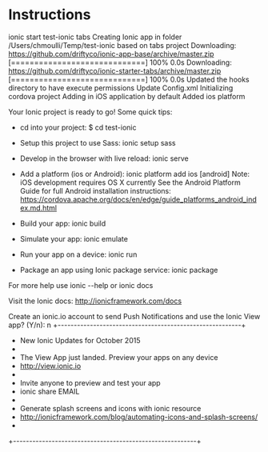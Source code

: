 # Instructions

ionic start test-ionic tabs
Creating Ionic app in folder /Users/chmoulli/Temp/test-ionic based on tabs project
Downloading: https://github.com/driftyco/ionic-app-base/archive/master.zip
[=============================]  100%  0.0s
Downloading: https://github.com/driftyco/ionic-starter-tabs/archive/master.zip
[=============================]  100%  0.0s
Updated the hooks directory to have execute permissions
Update Config.xml
Initializing cordova project
Adding in iOS application by default
Added ios platform

Your Ionic project is ready to go! Some quick tips:

 * cd into your project: $ cd test-ionic

 * Setup this project to use Sass: ionic setup sass

 * Develop in the browser with live reload: ionic serve

 * Add a platform (ios or Android): ionic platform add ios [android]
   Note: iOS development requires OS X currently
   See the Android Platform Guide for full Android installation instructions:
   https://cordova.apache.org/docs/en/edge/guide_platforms_android_index.md.html

 * Build your app: ionic build <PLATFORM>

 * Simulate your app: ionic emulate <PLATFORM>

 * Run your app on a device: ionic run <PLATFORM>

 * Package an app using Ionic package service: ionic package <MODE> <PLATFORM>

For more help use ionic --help or ionic docs

Visit the Ionic docs: http://ionicframework.com/docs


Create an ionic.io account to send Push Notifications and use the Ionic View app?
(Y/n): n
+---------------------------------------------------------+
+ New Ionic Updates for October 2015
+
+ The View App just landed. Preview your apps on any device
+ http://view.ionic.io
+
+ Invite anyone to preview and test your app
+ ionic share EMAIL
+
+ Generate splash screens and icons with ionic resource
+ http://ionicframework.com/blog/automating-icons-and-splash-screens/
+
+---------------------------------------------------------+